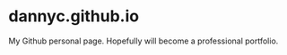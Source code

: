 dannyc.github.io
================

My Github personal page.
Hopefully will become a professional portfolio.
